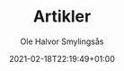 ---
author: "Ole Halvor Smylingsås"
description: ""
pageresources: []
categories: []
tags: []     
slug: ""
title: "Artikler"
date: 2021-02-18T22:19:49+01:00
draft: false
comments: false
---